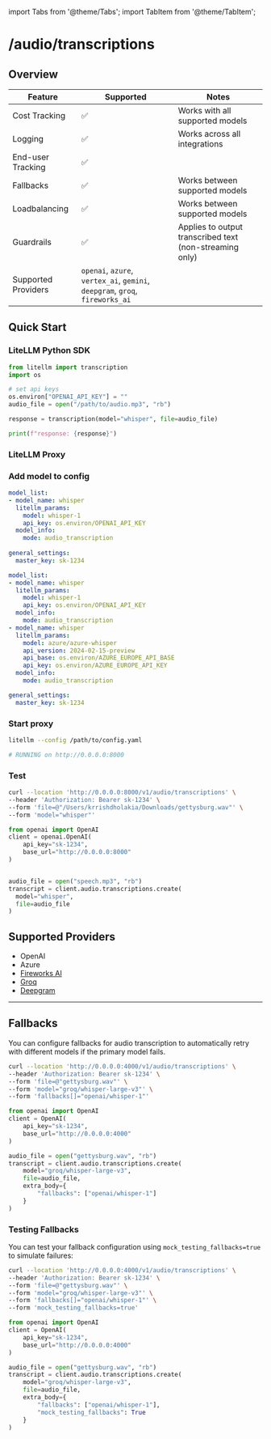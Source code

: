 import Tabs from '@theme/Tabs';
import TabItem from '@theme/TabItem';

# /audio/transcriptions

## Overview 

| Feature | Supported | Notes | 
|-------|-------|-------|
| Cost Tracking | ✅ | Works with all supported models |
| Logging | ✅ | Works across all integrations |
| End-user Tracking | ✅ | |
| Fallbacks | ✅ | Works between supported models |
| Loadbalancing | ✅ | Works between supported models |
| Guardrails | ✅ | Applies to output transcribed text (non-streaming only) |
| Supported Providers | `openai`, `azure`, `vertex_ai`, `gemini`, `deepgram`, `groq`, `fireworks_ai` | |

## Quick Start

### LiteLLM Python SDK

```python showLineNumbers title="Python SDK Example"
from litellm import transcription
import os 

# set api keys 
os.environ["OPENAI_API_KEY"] = ""
audio_file = open("/path/to/audio.mp3", "rb")

response = transcription(model="whisper", file=audio_file)

print(f"response: {response}")
```

### LiteLLM Proxy

### Add model to config 


<Tabs>
<TabItem value="openai" label="OpenAI">

```yaml showLineNumbers title="OpenAI Configuration"
model_list:
- model_name: whisper
  litellm_params:
    model: whisper-1
    api_key: os.environ/OPENAI_API_KEY
  model_info:
    mode: audio_transcription
    
general_settings:
  master_key: sk-1234
```
</TabItem>
<TabItem value="openai+azure" label="OpenAI + Azure">

```yaml showLineNumbers title="OpenAI + Azure Configuration"
model_list:
- model_name: whisper
  litellm_params:
    model: whisper-1
    api_key: os.environ/OPENAI_API_KEY
  model_info:
    mode: audio_transcription
- model_name: whisper
  litellm_params:
    model: azure/azure-whisper
    api_version: 2024-02-15-preview
    api_base: os.environ/AZURE_EUROPE_API_BASE
    api_key: os.environ/AZURE_EUROPE_API_KEY
  model_info:
    mode: audio_transcription

general_settings:
  master_key: sk-1234
```

</TabItem>
</Tabs>

### Start proxy 

```bash showLineNumbers title="Start Proxy Server"
litellm --config /path/to/config.yaml 

# RUNNING on http://0.0.0.0:8000
```

### Test 

<Tabs>
<TabItem value="curl" label="Curl">

```bash showLineNumbers title="Test with cURL"
curl --location 'http://0.0.0.0:8000/v1/audio/transcriptions' \
--header 'Authorization: Bearer sk-1234' \
--form 'file=@"/Users/krrishdholakia/Downloads/gettysburg.wav"' \
--form 'model="whisper"'
```

</TabItem>
<TabItem value="openai" label="OpenAI Python SDK">

```python showLineNumbers title="Test with OpenAI Python SDK"
from openai import OpenAI
client = openai.OpenAI(
    api_key="sk-1234",
    base_url="http://0.0.0.0:8000"
)


audio_file = open("speech.mp3", "rb")
transcript = client.audio.transcriptions.create(
  model="whisper",
  file=audio_file
)
```
</TabItem>
</Tabs>

## Supported Providers

- OpenAI
- Azure
- [Fireworks AI](./providers/fireworks_ai.md#audio-transcription)
- [Groq](./providers/groq.md#speech-to-text---whisper)
- [Deepgram](./providers/deepgram.md)

---

## Fallbacks

You can configure fallbacks for audio transcription to automatically retry with different models if the primary model fails.

<Tabs>
<TabItem value="curl" label="Curl">

```bash showLineNumbers title="Test with cURL and Fallbacks"
curl --location 'http://0.0.0.0:4000/v1/audio/transcriptions' \
--header 'Authorization: Bearer sk-1234' \
--form 'file=@"gettysburg.wav"' \
--form 'model="groq/whisper-large-v3"' \
--form 'fallbacks[]="openai/whisper-1"'
```

</TabItem>
<TabItem value="openai" label="OpenAI Python SDK">

```python showLineNumbers title="Test with OpenAI Python SDK and Fallbacks"
from openai import OpenAI
client = OpenAI(
    api_key="sk-1234",
    base_url="http://0.0.0.0:4000"
)

audio_file = open("gettysburg.wav", "rb")
transcript = client.audio.transcriptions.create(
    model="groq/whisper-large-v3",
    file=audio_file,
    extra_body={
        "fallbacks": ["openai/whisper-1"]
    }
)
```
</TabItem>
</Tabs>

### Testing Fallbacks

You can test your fallback configuration using `mock_testing_fallbacks=true` to simulate failures:

<Tabs>
<TabItem value="curl" label="Curl">

```bash showLineNumbers title="Test Fallbacks with Mock Testing"
curl --location 'http://0.0.0.0:4000/v1/audio/transcriptions' \
--header 'Authorization: Bearer sk-1234' \
--form 'file=@"gettysburg.wav"' \
--form 'model="groq/whisper-large-v3"' \
--form 'fallbacks[]="openai/whisper-1"' \
--form 'mock_testing_fallbacks=true'
```

</TabItem>
<TabItem value="openai" label="OpenAI Python SDK">

```python showLineNumbers title="Test Fallbacks with Mock Testing"
from openai import OpenAI
client = OpenAI(
    api_key="sk-1234",
    base_url="http://0.0.0.0:4000"
)

audio_file = open("gettysburg.wav", "rb")
transcript = client.audio.transcriptions.create(
    model="groq/whisper-large-v3",
    file=audio_file,
    extra_body={
        "fallbacks": ["openai/whisper-1"],
        "mock_testing_fallbacks": True
    }
)
```
</TabItem>
</Tabs>